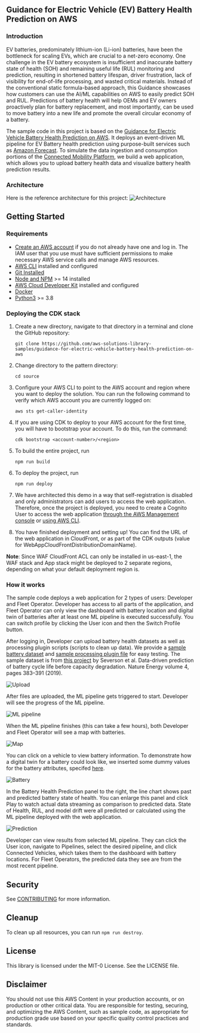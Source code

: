 ## Guidance for Electric Vehicle (EV) Battery Health Prediction on AWS

### Introduction 

EV batteries, predominately lithium-ion (Li-ion) batteries, have been the bottleneck for scaling EVs, which are crucial to a net-zero economy. One challenge in the EV battery ecosystem is insufficient and inaccurate battery state of health (SOH) and remaining useful life (RUL) monitoring and prediction, resulting in shortened battery lifespan, driver frustration, lack of visibility for end-of-life processing, and wasted critical materials. Instead of the conventional static formula-based approach, this Guidance showcases how customers can use the AI/ML capabilities on AWS to easily predict SOH and RUL. Predictions of battery health will help OEMs and EV owners proactively plan for battery replacement, and most importantly, can be used to move battery into a new life and promote the overall circular economy of a battery.

The sample code in this project is based on the [Guidance for Electric Vehicle Battery Health Prediction on AWS](https://aws.amazon.com/solutions/guidance/electric-vehicle-battery-health-prediction-on-aws/). It deploys an event-driven ML pipeline for EV Battery health prediction using purpose-built services such as [Amazon Forecast](https://aws.amazon.com/forecast/). To simulate the data ingestion and consumption portions of the [Connected Mobility Platform](https://docs.aws.amazon.com/architecture-diagrams/latest/connected-mobility-platform-on-aws/connected-mobility-platform-on-aws.html), we build a web application, which allows you to upload battery health data and visualize battery health prediction results. 


### Architecture

Here is the reference architecture for this project:
![Architecture](assets/architecture.png)

## Getting Started

### Requirements

* [Create an AWS account](https://portal.aws.amazon.com/gp/aws/developer/registration/index.html) if you do not already have one and log in. The IAM user that you use must have sufficient permissions to make necessary AWS service calls and manage AWS resources.
* [AWS CLI](https://docs.aws.amazon.com/cli/latest/userguide/install-cliv2.html) installed and configured
* [Git Installed](https://git-scm.com/book/en/v2/Getting-Started-Installing-Git)
* [Node and NPM](https://docs.npmjs.com/downloading-and-installing-node-js-and-npm) >= 14 installed
* [AWS Cloud Developer Kit](https://docs.aws.amazon.com/cdk/v2/guide/cli.html) installed and configured
* [Docker](https://www.docker.com/)
* [Python3](https://www.python.org/downloads/) >= 3.8


### Deploying the CDK stack

1. Create a new directory, navigate to that directory in a terminal and clone the GitHub repository:
    ``` 
    git clone https://github.com/aws-solutions-library-samples/guidance-for-electric-vehicle-battery-health-prediction-on-aws
    ```
2. Change directory to the pattern directory:
    ```
    cd source
    ```
3. Configure your AWS CLI to point to the AWS account and region where you want to deploy the solution. You can run the following command to verify which AWS account you are currently logged on:
    ```
    aws sts get-caller-identity
    ```
4. If you are using CDK to deploy to your AWS account for the first time, you will have to bootstrap your account. To do this, run the command:
    ```
    cdk bootstrap <account-number>/<region>
    ```
5. To build the entire project, run 
    ```
    npm run build
    ```
6. To deploy the project, run
    ```
    npm run deploy
    ```
7. We have architected this demo in a way that self-registration is disabled and only administrators can add users to access the web application. Therefore, once the project is deployed, you need to create a Cognito User to access the web application [through the AWS Management console](https://docs.aws.amazon.com/cognito/latest/developerguide/how-to-create-user-accounts.html) or [using AWS CLI](https://docs.aws.amazon.com/cli/latest/reference/cognito-idp/admin-create-user.html). 

8. You have finished deployment and setting up! You can find the URL of the web application in CloudFront, or as part of the CDK outputs (value for WebAppCloudFrontDistributionDomainName).

**Note**: Since WAF CloudFront ACL can only be installed in us-east-1, the WAF stack and App stack might be deployed to 2 separate regions, depending on what your default deployment region is.

### How it works

The sample code deploys a web application for 2 types of users: Developer and Fleet Operator. Developer has access to all parts of the application, and Fleet Operator can only view the dashboard with battery location and digital twin of batteries after at least one ML pipeline is executed successfully. You can switch profile by clicking the User icon and then the Switch Profile button.

After logging in, Developer can upload battery health datasets as well as processing plugin scripts (scripts to clean up data). We provide a [sample battery dataset](./source/demo/raw_dataset.csv) and [sample processing plugin file](./source/demo/processing_plugin.py) for easy testing. The sample dataset is from [this project](https://data.matr.io/1/projects/5c48dd2bc625d700019f3204) by Severson et al. Data-driven prediction of battery cycle life before capacity degradation. Nature Energy volume 4, pages 383–391 (2019).

![Upload](assets/upload.png)

After files are uploaded, the ML pipeline gets triggered to start. Developer will see the progress of the ML pipeline. 

![ML pipeline](assets/pipeline.png)

When the ML pipeline finishes (this can take a few hours), both Developer and Fleet Operator will see a map with batteries.

![Map](assets/map.png)

You can click on a vehicle to view battery information. To demonstrate how a digital twin for a battery could look like, we inserted some dummy values for the battery attributes, specifed [here](./source/deploy/assets/). 

![Battery](assets/battery.png)

In the Battery Health Prediction panel to the right, the line chart shows past and predicted battery state of health. You can enlarge this panel and click Play to watch actual data streaming as comparison to predicted data. State of Health, RUL, and model drift were all predicted or calculated using the ML pipeline deployed with the web application. 

![Prediction](assets/prediction.png)

Developer can view results from selected ML pipeline. They can click the User icon, navigate to Pipelines, select the desired pipeline, and click Connected Vehicles, which takes them to the dashboard with battery locations. For Fleet Operators, the predicted data they see are from the most recent pipeline.


## Security

See [CONTRIBUTING](CONTRIBUTING.md#security-issue-notifications) for more information.

## Cleanup
To clean up all resources, you can run `npm run destroy`.

## License

This library is licensed under the MIT-0 License. See the LICENSE file.

## Disclaimer
You should not use this AWS Content in your production accounts, or on production or other critical data.  You are responsible for testing, securing, and optimizing the AWS Content, such as sample code, as appropriate for production grade use based on your specific quality control practices and standards.